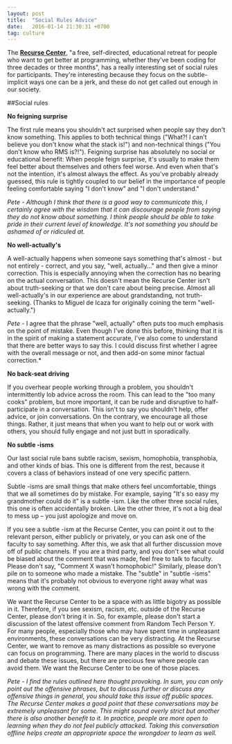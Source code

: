 ```yaml
---
layout: post
title:  "Social Rules Advice"
date:   2016-01-14 21:30:31 +0700
tag: culture
---
```


The **[Recurse Center][recurse]**, "a free, self-directed, educational retreat for people who want to get better at programming, whether they've been coding for three decades or three months", has a really interesting set of social rules for participants. They're interesting because they focus on the subtle-implicit ways one can be a jerk, and these do not get called out enough in our society. 

##Social rules

**No feigning surprise**

The first rule means you shouldn't act surprised when people say they don't know something. This applies to both technical things ("What?! I can't believe you don't know what the stack is!") and non-technical things ("You don't know who RMS is?!"). Feigning surprise has absolutely no social or educational benefit: When people feign surprise, it's usually to make them feel better about themselves and others feel worse. And even when that's not the intention, it's almost always the effect. As you've probably already guessed, this rule is tightly coupled to our belief in the importance of people feeling comfortable saying "I don't know" and "I don't understand."

*Pete - Although I think that there is a good way to communicate this, I certainly agree with the wisdom that it can discourage people from saying they do not know about something. I think people should be able to take pride in their current level of knowledge. It's not something you should be ashamed of or ridiculed at.*

**No well-actually's**

A well-actually happens when someone says something that's almost - but not entirely - correct, and you say, "well, actually…" and then give a minor correction. This is especially annoying when the correction has no bearing on the actual conversation. This doesn't mean the Recurse Center isn't about truth-seeking or that we don't care about being precise. Almost all well-actually's in our experience are about grandstanding, not truth-seeking. (Thanks to Miguel de Icaza for originally coining the term "well-actually.")

*Pete* - I agree that the phrase "well, actually" often puts too much emphasis on the point of mistake. Even though I've done this before, thinking that it is in the spirit of making a statement accurate, I've also come to understand that there are better ways to say this. I could discuss first whether I agree with the overall message or not, and then add-on some minor factual correction.*

**No back-seat driving**

If you overhear people working through a problem, you shouldn't intermittently lob advice across the room. This can lead to the "too many cooks" problem, but more important, it can be rude and disruptive to half-participate in a conversation. This isn't to say you shouldn't help, offer advice, or join conversations. On the contrary, we encourage all those things. Rather, it just means that when you want to help out or work with others, you should fully engage and not just butt in sporadically.

**No subtle -isms**

Our last social rule bans subtle racism, sexism, homophobia, transphobia, and other kinds of bias. This one is different from the rest, because it covers a class of behaviors instead of one very specific pattern.

Subtle -isms are small things that make others feel uncomfortable, things that we all sometimes do by mistake. For example, saying "It's so easy my grandmother could do it" is a subtle -ism. Like the other three social rules, this one is often accidentally broken. Like the other three, it's not a big deal to mess up – you just apologize and move on.

If you see a subtle -ism at the Recurse Center, you can point it out to the relevant person, either publicly or privately, or you can ask one of the faculty to say something. After this, we ask that all further discussion move off of public channels. If you are a third party, and you don't see what could be biased about the comment that was made, feel free to talk to faculty. Please don't say, "Comment X wasn't homophobic!" Similarly, please don't pile on to someone who made a mistake. The "subtle" in "subtle -isms" means that it's probably not obvious to everyone right away what was wrong with the comment.

We want the Recurse Center to be a space with as little bigotry as possible in it. Therefore, if you see sexism, racism, etc. outside of the Recurse Center, please don't bring it in. So, for example, please don't start a discussion of the latest offensive comment from Random Tech Person Y. For many people, especially those who may have spent time in unpleasant environments, these conversations can be very distracting. At the Recurse Center, we want to remove as many distractions as possible so everyone can focus on programming. There are many places in the world to discuss and debate these issues, but there are precious few where people can avoid them. We want the Recurse Center to be one of those places.

*Pete - I find the rules outlined here thought provoking. In sum, you can only point out the offensive phrases, but to discuss further or discuss any offensive things in general, you should take this issue off public spaces. The Recurse Center makes a good point that these conversations may be extremely unpleasant for some. This might sound overly strict but another there is also another benefit to it. In practice, people are more open to learning when they do not feel publicly attacked. Taking this conversation offline helps create an appropriate space the wrongdoer to learn as well.*

[recurse]: https://www.recurse.com/